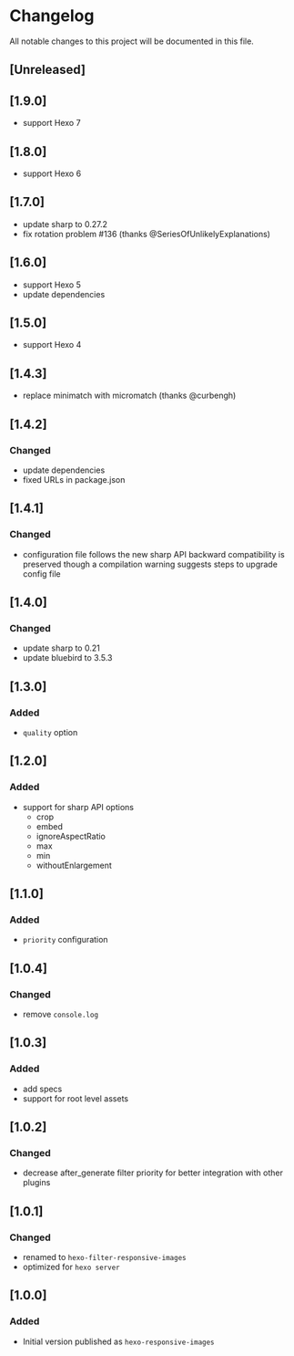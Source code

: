 # Changelog

All notable changes to this project will be documented in this file.

## [Unreleased]

## [1.9.0]

- support Hexo 7

## [1.8.0]

- support Hexo 6

## [1.7.0]

- update sharp to 0.27.2
- fix rotation problem #136 (thanks @SeriesOfUnlikelyExplanations)

## [1.6.0]

- support Hexo 5
- update dependencies

## [1.5.0]

- support Hexo 4

## [1.4.3]

- replace minimatch with micromatch (thanks @curbengh)

## [1.4.2]

### Changed

- update dependencies
- fixed URLs in package.json

## [1.4.1]

### Changed

- configuration file follows the new sharp API
  backward compatibility is preserved though
  a compilation warning suggests steps to upgrade config file

## [1.4.0]

### Changed

- update sharp to 0.21
- update bluebird to 3.5.3

## [1.3.0]

### Added

- `quality` option

## [1.2.0]

### Added

- support for sharp API options
  - crop
  - embed
  - ignoreAspectRatio
  - max
  - min
  - withoutEnlargement

## [1.1.0]

### Added

- `priority` configuration

## [1.0.4]

### Changed

- remove `console.log`

## [1.0.3]

### Added

- add specs
- support for root level assets

## [1.0.2]

### Changed

- decrease after_generate filter priority for better integration with other plugins

## [1.0.1]

### Changed

- renamed to `hexo-filter-responsive-images`
- optimized for `hexo server`

## [1.0.0]

### Added

- Initial version published as `hexo-responsive-images`
